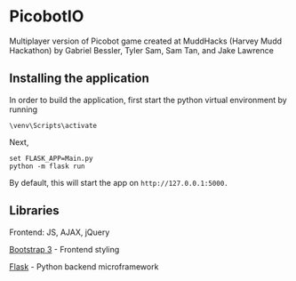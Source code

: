 # PicobotIO
Multiplayer version of Picobot game created at MuddHacks (Harvey Mudd Hackathon) 
by Gabriel Bessler, Tyler Sam, Sam Tan, and Jake Lawrence 

## Installing the application 
In order to build the application, first start the python virtual environment by running 
```
\venv\Scripts\activate
```
Next, 
```
set FLASK_APP=Main.py
python -m flask run
```
By default, this will start the app on `http://127.0.0.1:5000.`

## Libraries 
Frontend: JS, AJAX, jQuery

[Bootstrap 3](http://www.google.com) - Frontend styling 

[Flask](http://www.google.com) - Python backend microframework 


